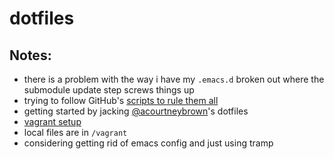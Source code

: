 # dotfiles

## Notes:

- there is a problem with the way i have my `.emacs.d` broken out where the submodule update step screws things up
- trying to follow GitHub's [scripts to rule them all](https://github.com/github/scripts-to-rule-them-all)
- getting started by jacking [@acourtneybrown](https://github.com/acourtneybrown/dotfiles)'s dotfiles
- [vagrant setup](https://www.vagrantup.com/intro/getting-started/)
- local files are in `/vagrant`
- considering getting rid of emacs config and just using tramp
